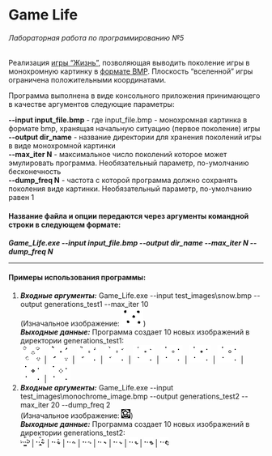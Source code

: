 # Game Life
###### Лабораторная работа по программированию №5

Реализация [игры “Жизнь”](https://en.wikipedia.org/wiki/Conway%27s_Game_of_Life), позволяющая выводить поколение игры в монохромную картинку в [формате BMP](https://en.wikipedia.org/wiki/BMP_file_format). Плоскость “вселенной” игры ограничена положительными координатами.  

Программа выполнена в виде консольного приложения принимающего в качестве аргументов следующие параметры:  

__--input input_file.bmp__ - где input_file.bmp - монохромная картинка в формате bmp, хранящая начальную ситуацию (первое поколение) игры  
__--output dir_name__ - название директории для хранения поколений игры в виде
монохромной картинки  
__--max_iter N__ - максимальное число поколений которое может эмулировать программа. Необязательный параметр, по-умолчанию бесконечность  
__--dump_freq N__ - частота с которой программа должно сохранять поколения виде картинки. Необязательный параметр, по-умолчанию равен 1  

#### Название файла и опции передаются через аргументы командной строки в следующем формате:  
___Game_Life.exe --input input_file.bmp --output dir_name --max_iter N --dump_freq N___  

---
#### Примеры использования программы:

1. ___Входные аргументы:___ Game_Life.exe --input test_images\snow.bmp --output generations_test1 --max_iter 10  
(Изначальное изображение: ![snow](https://github.com/NadezhdaShilaeva/Game_Life/blob/main/test_images/snow.bmp?raw=true))  
___Выходные данные:___  Программа создает 10 новых изображений в директории generations_test1:  
![1](https://github.com/NadezhdaShilaeva/Game_Life/blob/main/generations_test1/generation_1.bmp?raw=true) | 
![2](https://github.com/NadezhdaShilaeva/Game_Life/blob/main/generations_test1/generation_2.bmp?raw=true) | 
![3](https://github.com/NadezhdaShilaeva/Game_Life/blob/main/generations_test1/generation_3.bmp?raw=true) | 
![4](https://github.com/NadezhdaShilaeva/Game_Life/blob/main/generations_test1/generation_4.bmp?raw=true) | 
![5](https://github.com/NadezhdaShilaeva/Game_Life/blob/main/generations_test1/generation_5.bmp?raw=true) | 
![6](https://github.com/NadezhdaShilaeva/Game_Life/blob/main/generations_test1/generation_6.bmp?raw=true) | 
![7](https://github.com/NadezhdaShilaeva/Game_Life/blob/main/generations_test1/generation_7.bmp?raw=true) | 
![8](https://github.com/NadezhdaShilaeva/Game_Life/blob/main/generations_test1/generation_8.bmp?raw=true) | 
![9](https://github.com/NadezhdaShilaeva/Game_Life/blob/main/generations_test1/generation_9.bmp?raw=true) | 
![10](https://github.com/NadezhdaShilaeva/Game_Life/blob/main/generations_test1/generation_10.bmp?raw=true) 
2. ___Входные аргументы:___ Game_Life.exe --input test_images\monochrome_image.bmp --output generations_test2 --max_iter 20 --dump_freq 2  
(Изначальное изображение: ![picture](https://github.com/NadezhdaShilaeva/Game_Life/blob/main/test_images/monochrome_image.bmp?raw=true))  
___Выходные данные:___  Программа создает 10 новых изображений в директории generations_test2:  
![1](https://github.com/NadezhdaShilaeva/Game_Life/blob/main/generations_test2/generation_2.bmp?raw=true) | 
![2](https://github.com/NadezhdaShilaeva/Game_Life/blob/main/generations_test2/generation_4.bmp?raw=true) | 
![3](https://github.com/NadezhdaShilaeva/Game_Life/blob/main/generations_test2/generation_6.bmp?raw=true) | 
![4](https://github.com/NadezhdaShilaeva/Game_Life/blob/main/generations_test2/generation_8.bmp?raw=true) | 
![5](https://github.com/NadezhdaShilaeva/Game_Life/blob/main/generations_test2/generation_10.bmp?raw=true) | 
![6](https://github.com/NadezhdaShilaeva/Game_Life/blob/main/generations_test2/generation_12.bmp?raw=true) | 
![7](https://github.com/NadezhdaShilaeva/Game_Life/blob/main/generations_test2/generation_14.bmp?raw=true) | 
![8](https://github.com/NadezhdaShilaeva/Game_Life/blob/main/generations_test2/generation_16.bmp?raw=true) | 
![9](https://github.com/NadezhdaShilaeva/Game_Life/blob/main/generations_test2/generation_18.bmp?raw=true) | 
![10](https://github.com/NadezhdaShilaeva/Game_Life/blob/main/generations_test2/generation_20.bmp?raw=true)